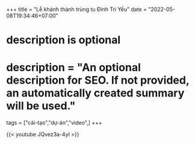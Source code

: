 +++
title = "Lễ khánh thành trùng tu Đình Tri Yếu"
date = "2022-05-08T19:34:46+07:00"

#
# description is optional
#
# description = "An optional description for SEO. If not provided, an automatically created summary will be used."

tags = ["cải-tạo","dự-án","video",]
+++

{{< youtube JQvez3a-4yI >}}
